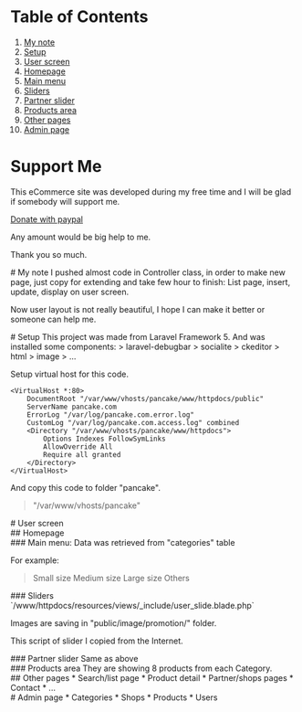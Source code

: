 # Table of Contents
1. [My note](#my_note)
2. [Setup](#setup)
3. [User screen](#user_screen)
4. [Homepage](#homepage)
5. [Main menu](#main_menu)
6. [Sliders](#sliders)
7. [Partner slider](#partner_sliders)
8. [Products area](#products_area)
9. [Other pages](#other_pages)
10. [Admin page](#admin_pages)

# Support Me
This eCommerce site was developed during my free time and I will be glad if somebody will support me.

[Donate with paypal](https://www.paypal.me/ngocnam)

Any amount would be big help to me.

Thank you so much.

<div id='my_note'/>
# My note
I pushed almost code in Controller class, in order to make new page, just copy for extending and take few hour to finish: List page, insert, update, display on user screen.

Now user layout is not really beautiful, I hope I can make it better or someone can help me.

<div id='setup'/>
# Setup
This project was made from Laravel Framework 5. And was installed some components:
> laravel-debugbar
> socialite
> ckeditor
> html
> image
> ...

Setup virtual host for this code.

```
<VirtualHost *:80>
    DocumentRoot "/var/www/vhosts/pancake/www/httpdocs/public"
    ServerName pancake.com
    ErrorLog "/var/log/pancake.com.error.log"
    CustomLog "/var/log/pancake.com.access.log" combined
    <Directory "/var/www/vhosts/pancake/www/httpdocs">
        Options Indexes FollowSymLinks
        AllowOverride All
        Require all granted
    </Directory>
</VirtualHost>
```

And copy this code to folder "pancake".

> "/var/www/vhosts/pancake"

<div id='user_screen'/>
# User screen
<div id='homepage'/>
## Homepage
<div id='main_menu'/>
### Main menu:
Data was retrieved from "categories" table

For example:

> Small size
> Medium size
> Large size
> Others

<div id='sliders'/>
### Sliders
`/www/httpdocs/resources/views/_include/user_slide.blade.php`

Images are saving in "public/image/promotion/" folder.

This script of slider I copied from the Internet.

<div id='partner_sliders'/>
### Partner slider
Same as above

<div id='products_area'/>
### Products area
They are showing 8 products from each Category.

<div id='other_pages'/>
## Other pages
* Search/list page
* Product detail
* Partner/shops pages
* Contact
* ...

<div id='admin_pages'/>
# Admin page
* Categories
* Shops
* Products
* Users